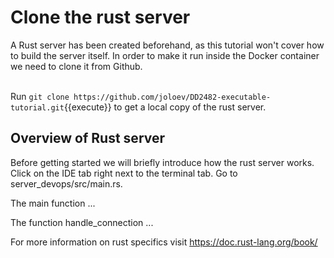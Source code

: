 # Clone the rust server

A Rust server has been created beforehand, as this tutorial won't cover how to build the server itself. In order to make it run inside the Docker container we need to clone it from Github.
<br/><br/>

Run `git clone https://github.com/joloev/DD2482-executable-tutorial.git`{{execute}} to get a local copy of the rust server.


## Overview of Rust server
Before getting started we will briefly introduce how the rust server works. Click on the IDE tab right next to the terminal tab. Go to server_devops/src/main.rs.

<!-- TO DO: exlpain the main function and handle_connection-->
The main function ... 

The function handle_connection ...

For more information on rust specifics visit 
https://doc.rust-lang.org/book/


